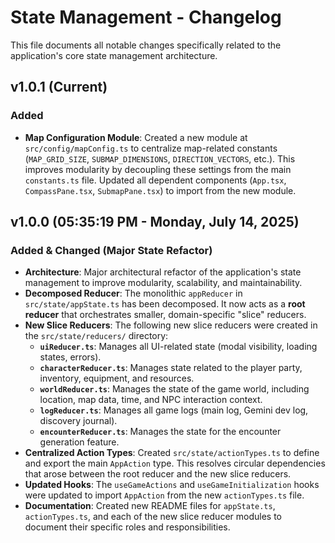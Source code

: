 
# State Management - Changelog

This file documents all notable changes specifically related to the application's core state management architecture.

## v1.0.1 (Current)
### Added
*   **Map Configuration Module**: Created a new module at `src/config/mapConfig.ts` to centralize map-related constants (`MAP_GRID_SIZE`, `SUBMAP_DIMENSIONS`, `DIRECTION_VECTORS`, etc.). This improves modularity by decoupling these settings from the main `constants.ts` file. Updated all dependent components (`App.tsx`, `CompassPane.tsx`, `SubmapPane.tsx`) to import from the new module.

## v1.0.0 (05:35:19 PM - Monday, July 14, 2025)
### Added & Changed (Major State Refactor)
*   **Architecture**: Major architectural refactor of the application's state management to improve modularity, scalability, and maintainability.
*   **Decomposed Reducer**: The monolithic `appReducer` in `src/state/appState.ts` has been decomposed. It now acts as a **root reducer** that orchestrates smaller, domain-specific "slice" reducers.
*   **New Slice Reducers**: The following new slice reducers were created in the `src/state/reducers/` directory:
    *   **`uiReducer.ts`**: Manages all UI-related state (modal visibility, loading states, errors).
    *   **`characterReducer.ts`**: Manages state related to the player party, inventory, equipment, and resources.
    *   **`worldReducer.ts`**: Manages the state of the game world, including location, map data, time, and NPC interaction context.
    *   **`logReducer.ts`**: Manages all game logs (main log, Gemini dev log, discovery journal).
    *   **`encounterReducer.ts`**: Manages the state for the encounter generation feature.
*   **Centralized Action Types**: Created `src/state/actionTypes.ts` to define and export the main `AppAction` type. This resolves circular dependencies that arose between the root reducer and the new slice reducers.
*   **Updated Hooks**: The `useGameActions` and `useGameInitialization` hooks were updated to import `AppAction` from the new `actionTypes.ts` file.
*   **Documentation**: Created new README files for `appState.ts`, `actionTypes.ts`, and each of the new slice reducer modules to document their specific roles and responsibilities.

